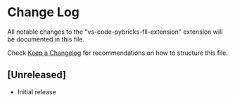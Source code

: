 # Change Log

All notable changes to the "vs-code-pybricks-fll-extension" extension will be documented in this file.

Check [Keep a Changelog](http://keepachangelog.com/) for recommendations on how to structure this file.

## [Unreleased]

- Initial release